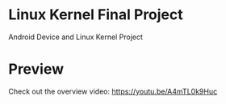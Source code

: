 # Linux Kernel Final Project 
Android Device and Linux Kernel Project

# Preview

Check out the overview video: https://youtu.be/A4mTL0k9Huc

   


